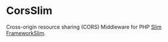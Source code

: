 CorsSlim
========

Cross-origin resource sharing (CORS) Middleware for PHP [Slim FrameworkSlim](http://www.slimframework.com/).
